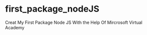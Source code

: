 # first_package_nodeJS
Creat My First Package Node JS With the Help  Of Mircrosoft Virtual  Academy 
